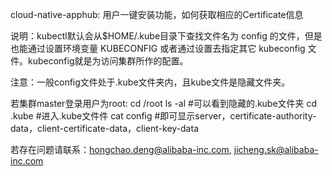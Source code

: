 cloud-native-apphub:
用户一键安装功能，如何获取相应的Certificate信息

说明：kubectl默认会从$HOME/.kube目录下查找文件名为 config 的文件，但是也能通过设置环境变量 KUBECONFIG 或者通过设置去指定其它 kubeconfig 文件。kubeconfig就是为访问集群所作的配置。

注意：一般config文件处于.kube文件夹内，且kube文件是隐藏文件夹。

若集群master登录用户为root:
cd /root
ls -al     #可以看到隐藏的.kube文件夹
cd .kube   #进入.kube文件件
cat config #即可显示server，certificate-authority-data，client-certificate-data，client-key-data


若存在问题请联系：hongchao.deng@alibaba-inc.com, jicheng.sk@alibaba-inc.com
